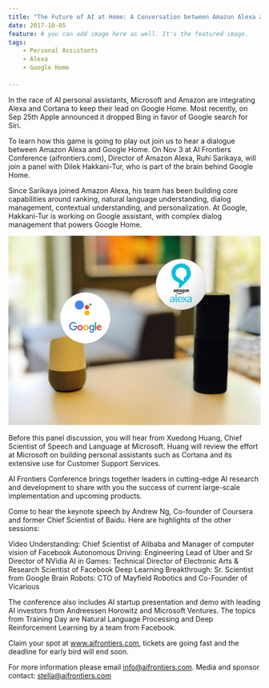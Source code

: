 ```yaml
---
title: "The Future of AI at Home: A Conversation between Amazon Alexa and Google Home at AI Frontiers Conference"
date: 2017-10-05
feature: # you can add image here as well. It's the featured image.
tags:
    - Personal Assistants
    - Alexa
    - Google Home

---
```


In the race of AI personal assistants, Microsoft and Amazon are integrating Alexa and Cortana to keep their lead on Google Home. Most recently, on Sep 25th Apple announced it dropped Bing in favor of Google search for Siri.

To learn how this game is going to play out join us to hear a dialogue between Amazon Alexa and Google Home. On Nov 3 at AI Frontiers Conference (aifrontiers.com), Director of Amazon Alexa, Ruhi Sarikaya, will join a panel with Dilek Hakkani-Tur, who is part of the brain behind Google Home.

Since Sarikaya joined Amazon Alexa, his team has been building core capabilities around ranking, natural language understanding, dialog management, contextual understanding, and personalization. At Google, Hakkani-Tur is working on Google assistant, with complex dialog management that powers Google Home.

![Google Home and Alexa](/images/posts/google-home-and-alexa.jpg)

Before this panel discussion, you will hear from Xuedong Huang, Chief Scientist of Speech and Language at Microsoft. Huang will review the effort at Microsoft on building personal assistants such as Cortana and its extensive use for Customer Support Services.

AI Frontiers Conference brings together leaders in cutting-edge AI research and development to share with you the success of current large-scale implementation and upcoming products.

Come to hear the keynote speech by Andrew Ng, Co-founder of Coursera and former Chief Scientist of Baidu. Here are highlights of the other sessions:

Video Understanding: Chief Scientist of Alibaba and Manager of computer vision of Facebook
Autonomous Driving: Engineering Lead of Uber and Sr Director of NVidia
AI in Games: Technical Director of Electronic Arts & Research Scientist of Facebook
Deep Learning Breakthrough: Sr. Scientist from Google Brain
Robots: CTO of Mayfield Robotics and Co-Founder of Vicarious

The conference also includes AI startup presentation and demo with leading AI investors from Andreessen Horowitz and Microsoft Ventures.
The topics from Training Day are Natural Language Processing and Deep Reinforcement Learning by a team from Facebook.

Claim your spot at www.aifrontiers.com, tickets are going fast and the deadline for early bird will end soon.

For more information please email info@aifrontiers.com.
Media and sponsor contact: stella@aifrontiers.com
